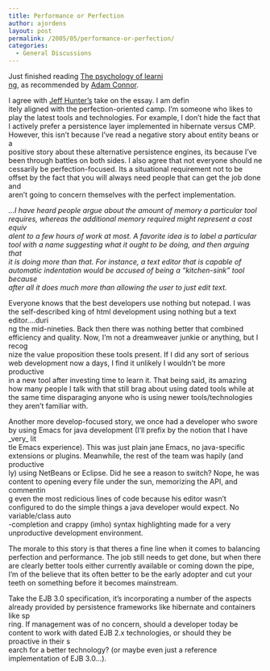 ```yaml
---
title: Performance or Perfection
author: ajordens
layout: post
permalink: /2005/05/performance-or-perfection/
categories:
  - General Discussions
---
```

Just finished reading [The psychology of learni  
ng][1], as recommended by [Adam Connor][2].

I agree with [Jeff Hunter&#8217;s][3] take on the essay. I am defin  
itely aligned with the perfection-oriented camp. I&#8217;m someone who likes to play the latest tools and technologies. For example, I don&#8217;t hide the fact that  
I actively prefer a persistence layer implemented in hibernate versus CMP. However, this isn&#8217;t because I&#8217;ve read a negative story about entity beans or a  
positive story about these alternative persistence engines, its because I&#8217;ve been through battles on both sides. I also agree that not everyone should ne  
cessarily be perfection-focused. Its a situational requirement not to be offset by the fact that you will always need people that can get the job done and  
aren&#8217;t going to concern themselves with the perfect implementation.

*&#8230;I have heard people argue about the amount of memory a particular tool requires, whereas the additional memory required might represent a cost equiv  
alent to a few hours of work at most. A favorite idea is to label a particular tool with a name suggesting what it ought to be doing, and then arguing that  
it is doing more than that. For instance, a text editor that is capable of automatic indentation would be accused of being a &#8220;kitchen-sink&#8221; tool because  
after all it does much more than allowing the user to just edit text.*

Everyone knows that the best developers use nothing but notepad. I was the self-described king of html development using nothing but a text editor&#8230;.duri  
ng the mid-nineties. Back then there was nothing better that combined efficiency and quality. Now, I&#8217;m not a dreamweaver junkie or anything, but I recog  
nize the value proposition these tools present. If I did any sort of serious web development now a days, I find it unlikely I wouldn&#8217;t be more productive  
in a new tool after investing time to learn it. That being said, its amazing how many people I talk with that still brag about using dated tools while at  
the same time disparaging anyone who is using newer tools/technologies they aren&#8217;t familiar with.

Another more develop-focused story, we once had a developer who swore by using Emacs for java development (I&#8217;ll prefix by the notion that I have \_very\_ lit  
tle Emacs experience). This was just plain jane Emacs, no java-specific extensions or plugins. Meanwhile, the rest of the team was hapily (and productive  
ly) using NetBeans or Eclipse. Did he see a reason to switch? Nope, he was content to opening every file under the sun, memorizing the API, and commentin  
g even the most redicious lines of code because his editor wasn&#8217;t configured to do the simple things a java developer would expect. No variable/class auto  
-completion and crappy (imho) syntax highlighting made for a very unproductive development environment. 

The morale to this story is that theres a fine line when it comes to balancing perfection and performance. The job still needs to get done, but when there  
are clearly better tools either currently available or coming down the pipe, I&#8217;m of the believe that its often better to be the early adopter and cut your  
teeth on something before it becomes mainstream.

Take the EJB 3.0 specification, it&#8217;s incorporating a number of the aspects already provided by persistence frameworks like hibernate and containers like sp  
ring. If management was of no concern, should a developer today be content to work with dated EJB 2.x technologies, or should they be proactive in their s  
earch for a better technology? (or maybe even just a reference implementation of EJB 3.0&#8230;).

 [1]: http://dept-info.labri.u-bordeaux.fr/~strandh/Teaching/MTP/Common/Strandh-Tutorial/psychology.html
 [2]: http://adamconnor.org/?p=29
 [3]: http://www.uncledirtae.com/blog/archives/2003/11/03/the_psychology_of_learning.php